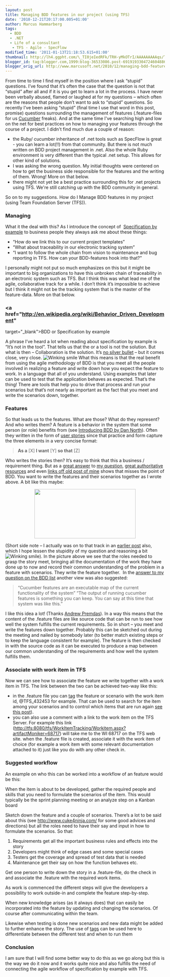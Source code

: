 ```yaml
---
layout: post
title: Managing BDD features in our project (using TFS)
date: '2010-12-21T20:17:00.005+01:00'
author: Marcus Hammarberg
tags:
  - BDD
  - .NET
  - Life of a consultant
   - TFS - Agile - SpecFlow
modified_time: '2011-01-13T21:18:53.615+01:00'
thumbnail: http://lh4.ggpht.com/\_TI0jeIedRFk/TRH-yMkOTrI/AAAAAAAAAqs/T9aoPLDlot0/s72-c/wlEmoticon-winkingsmile%5B2%5D.png?imgmax=800
blogger_id: tag:blogger.com,1999:blog-36533086.post-6919193304724604886
blogger_orig_url: http://www.marcusoft.net/2010/12/managing-bdd-features-in-your-project.html
---
```


From time to time I find myself in the position where I ask “stupid”
questions. I’ve found that it’s often the case that the question is not
that “stupid” after all and if it is you get to learn a lot in the
process. I have never been verbally abused, flamed or laughed at for my
questions – which often are the reasons that people don’t want to ask to
“stupid” questions.
So recently I’ve been asking “stupid” (final time I use that word in
this post, promise) questions surrounding the management of features
(.feature-files for us
<a href="https://github.com/aslakhellesoy/cucumber/wiki/"
target="_blank">Cucumber</a> freaks). And at the same time I've
searching high and low on the net for best practices on how to managing
your features through the course of a project.
I didn't find much due a couple of reason:

-   the Ruby/ cucumber inheritance of .net tools such as SpecFlow is
    great - you can learn a lot(!!) from that community. But there is
    not much written on BDD project management in .net. Also the whole
    Ruby environment is very different than the typical .net setup. This
    allows for other kind of solutions.
-   I was asking the wrong question. My initial thoughts were centered
    on how to get the business side responsible for the features and the
    writing of them. Wrong! More on that below.
-   there might not yet be a best practice surrounding this for .net
    projects using TFS. We're still catching up with the BDD community
    in general.

So on to my suggestions. How do I Manage BDD features in my project
(using Team Foundation Server (TFS)).


### Managing

What it the deal with this? As I introduce the concept of 
<a href="http://specificationbyexample.com/"
target="_blank">Specification by example</a> to business people they
always ask me about these things:

-   “How do we link this to our current project templates”
-   “What about traceability in our electronic tracking system”
-   “I want to follow the whole chain from vision to maintenance and bug
    reporting in TFS. How can your BDD-features hook into that?”

I personally might not put so much emphasizes on this but it might be
important to big organizations to have this unbroken chain of
traceability in an electronic system such as TFS.
But I think this was what lead me of the agile, collaborative track for
a while. I don’t think it’s impossible to achieve but I think it might
not be the tracking system that is the master of the feature-data. More
on that below.


### <a href="http://en.wikipedia.org/wiki/Behavior_Driven_Development"
target="_blank">BDD</a> or Specification by example

A phrase I’ve heard a lot when reading about specification by example is
“It’s not in the tool”. That tells us that the or a tool is not the
solution. But what is then – Collaboration is the solution. It’s
<a href="http://en.wikipedia.org/wiki/No_Silver_Bullet"
target="_blank">no silver bullet</a> – but it comes close, very close.
<img
src="http://lh4.ggpht.com/_TI0jeIedRFk/TRH-yMkOTrI/AAAAAAAAAqs/T9aoPLDlot0/wlEmoticon-winkingsmile%5B2%5D.png?imgmax=800"
class="wlEmoticon wlEmoticon-winkingsmile"
style="border-bottom-style: none; border-left-style: none; border-right-style: none; border-top-style: none;"
alt="Winking smile" />
What this means is that the real benefit from using the agile
methodology of BDD is that you meet all the people involved in realizing
a feature and write down how you expect the feature to work. In a
language that all of you understand. Using examples that later can be
used to test that the application behaves as expected.
That’s the thing!
There are tools that help you to drive that process and run your
scenarios but that’s not nearly as important as the fact that you meet
and write the scenarios down, together.


### Features

So that leads us to the features. What are those? What do they
represent? And who writes them?
A feature is a behavior in the system that some person (or role)
benefits from (see <a href="http://blog.dannorth.net/introducing-bdd/"
target="_blank">Introducing BDD by Dan North</a>). Often they written in
the form of
<a href="http://en.wikipedia.org/wiki/User_story" target="_blank">user
stories</a> since that practice and form capture the three elements in a
very concise format:

> **As a** \[X\]
> **I want** \[Y\]
> **so that** \[Z\]

Who writes the stories then? It’s easy to think that this a business /
requirement thing. But as a <a
href="http://groups.google.com/group/behaviordrivendevelopment/msg/e8b983ae5b433b99"
target="_blank">great answer</a> to <a
href="http://groups.google.com/group/behaviordrivendevelopment/browse_thread/thread/c75ec1255a34a5a6/e8b983ae5b433b99?#e8b983ae5b433b99"
target="_blank">my question</a>,
<a href="http://cuke4ninja.com/sec_collaborative_feature_files.html"
target="_blank">great authoritative resources</a> and even <a
href="http://blog.jonasbandi.net/2010/05/bdd-antipattern-business-readable-but.html"
target="_blank">links off old post of mine</a> shows that misses the
point of BDD. You want to write the features and their scenarios
together as I wrote above. A bit like this maybe:

<div class="separator" style="clear: both; text-align: center;">

<a
href="http://1.bp.blogspot.com/_TI0jeIedRFk/TRH_cbh-9NI/AAAAAAAAAqw/3SjZhSN62Do/s1600/specws.jpg"
data-imageanchor="1" style="margin-left: 1em; margin-right: 1em;"><img
src="http://1.bp.blogspot.com/_TI0jeIedRFk/TRH_cbh-9NI/AAAAAAAAAqw/3SjZhSN62Do/s320/specws.jpg"
data-border="0" width="320" height="156" /></a>

</div>



(Short side note – I actually was on to that track in an
<a href="http://www.marcusoft.net/2010/08/story-on.html"
target="_blank">earlier post</a> also, which I hope lessen the stupidity
of my question and reasoning a bit <img
src="http://lh4.ggpht.com/_TI0jeIedRFk/TRH-yMkOTrI/AAAAAAAAAqs/T9aoPLDlot0/wlEmoticon-winkingsmile%5B2%5D.png?imgmax=800"
class="wlEmoticon wlEmoticon-winkingsmile"
style="border-bottom-style: none; border-left-style: none; border-right-style: none; border-top-style: none;"
alt="Winking smile" />).
In the picture above we see that the roles needed to grasp the story
meet, bringing all the documentation of the work they have done up to
now and record their common understanding of the problem in a feature
with scenarios. They write the feature together. 
In the <a
href="http://groups.google.com/group/behaviordrivendevelopment/msg/e8b983ae5b433b99"
target="_blank">answer to my question on the BDD list</a> another view
was also suggested:

> “Cucumber features are an executable map of the current
> functionality of the system”
> “The output of running cucumber features is something you can keep.
> You can
> say at this time that system was like this.”

I like this idea a lot! (Thanks
<a href="http://blog.andrew.premdas.org/" target="_blank">Andrew
Premdas</a>). In a way this means that the content of the .feature files
are like source code that can be run to see how well the system fulfills
the current requirements.
So in short – you meet and write the features down together. Probably
this can be sketched out during the meeting and nailed by somebody later
(to better match existing steps or to keep the language consistent for
example).
The feature is then checked in with the source code as it can be
executed to produce a map between our common understanding of the
requirements and how well the system fulfills them.
 

### Associate with work item in TFS

Now we can see how to associate the feature we write together with a
work item in TFS. The link between the two can be achieved two-way like
this:

-   in the .feature file you can <a
    href="http://www.marcusoft.net/2010/12/using-tags-in-specflow-features.html"
    target="_blank">tag</a> the feature or scenario with the work item
    id, @TFS_432453 for example. That can be used to search for the item
    among your scenarios and to control which items that are run again
    <a
    href="http://www.marcusoft.net/2010/12/using-tags-in-specflow-features.html"
    target="_blank">see this post</a>).
-   you can also use a comment with a link to the work item on the TFS
    Server. For example this link
    (<http://tfs:8080/tfs/WorkItemTracking/Workitem.aspx?artifactMoniker=68717>)
    will take me to the WI 68717 on the TFS web site.
    when the .feature file is created, associate it with the work item
    of choice (for example a work item with some relevant documentation
    attached to it) just like you do with any other check in.

### Suggested workflow

An example on who this can be worked into a workflow of an feature would
be this:

When the item is about to be developed, gather the required people and
skills that you need to formulate the scenarios of the item. This would
typically be the sprint planning meeting or an analyze step on a Kanban
board

Sketch down the feature and a couple of scenarios. There’s a lot to be
said about this (see <http://www.cuke4ninja.com/> for some good advices
and directions) but all the roles need to have their say and input in
how to formulate the scenarios. So that:

1.  Requirements get all the important business rules and effects into
    the story
2.  Developers might think of edge cases and some special cases
3.  Testers get the coverage and spread of test data that is needed
4.  Maintenance get their say on how the function behaves etc.

Get one person to write down the story in a .feature-file, do the check
in and associate the .feature with the required work items.

As work is commenced the different steps will give the developers a
possibility to work outside-in and complete the feature step-by-step.

When new knowledge arises (as it always does) that can easily be
incorporated into the feature by updating and changing the scenarios. Of
course after communicating within the team.

Likewise when testing is done new scenarios and new data might be added
to further enhance the story. The use of <a
href="http://www.marcusoft.net/2010/12/using-tags-in-specflow-features.html"
target="_blank">tags</a> can be used here to differentiate between the
different test and when to run them

### Conclusion

I am sure that I will find some better way to do this as we go along but
this is the way we do it now and it works quite nice and also fulfills
the need of connecting the agile workflow of specification by example
with TFS.
